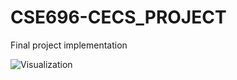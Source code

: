 # CSE696-CECS_PROJECT
Final project implementation

![Visualization]("https://dsnortsev.github.io/CSE696-CECS_PROJECT/")


